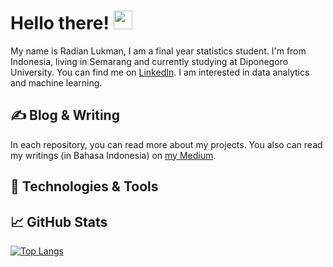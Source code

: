 # Hello there! <img src="https://raw.githubusercontent.com/MartinHeinz/MartinHeinz/master/wave.gif" width="30px">
My name is Radian Lukman, I am a final year statistics student. I'm from Indonesia, living in Semarang and currently studying at Diponegoro University. You can find me on [LinkedIn](https://www.linkedin.com/in/radianlukman/).
I am interested in data analytics and machine learning.

## &#x270d; Blog & Writing
In each repository, you can read more about my projects. You also can read my writings (in Bahasa Indonesia) on [my Medium](medium.com/dataradi).

## 🔧 Technologies & Tools

## &#x1f4c8; GitHub Stats
[![Top Langs](https://github-readme-stats.vercel.app/api/top-langs/?username=radianlukman)](https://github.com/anuraghazra/github-readme-stats)
